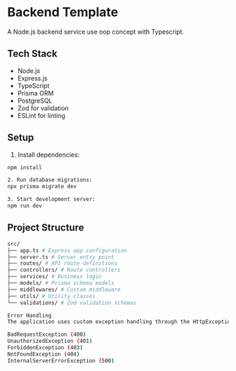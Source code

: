 # Backend Template

A Node.js backend service use oop concept with Typescript.

## Tech Stack

- Node.js
- Express.js
- TypeScript
- Prisma ORM
- PostgreSQL
- Zod for validation
- ESLint for linting

## Setup

1. Install dependencies:

```bash
npm install

2. Run database migrations:
npx prisma migrate dev

3. Start development server:
npm run dev
```

## Project Structure

```bash
src/
├── app.ts # Express app configuration
├── server.ts # Server entry point
├── routes/ # API route definitions
├── controllers/ # Route controllers
├── services/ # Business logic
├── models/ # Prisma schema models
├── middlewares/ # Custom middleware
├── utils/ # Utility classes
└── validations/ # Zod validation schemas

Error Handling
The application uses custom exception handling through the HttpException class with specific error types like:

BadRequestException (400)
UnauthorizedException (401)
ForbiddenException (403)
NotFoundException (404)
InternalServerErrorException (500)
```
